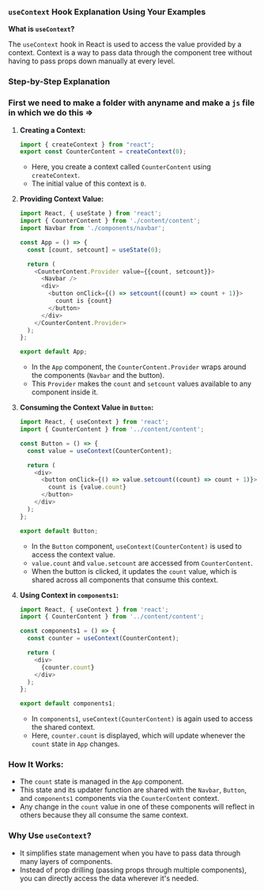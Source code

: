### `useContext` Hook Explanation Using Your Examples

**What is `useContext`?**

The `useContext` hook in React is used to access the value provided by a context. Context is a way to pass data through the component tree without having to pass props down manually at every level.

### Step-by-Step Explanation
### First we need to make a folder with anyname and make a `js` file in which we do this =>
1. **Creating a Context:**
   ```javascript
   import { createContext } from "react";
   export const CounterContent = createContext(0);
   ```

   - Here, you create a context called `CounterContent` using `createContext`.
   - The initial value of this context is `0`.

2. **Providing Context Value:**
   ```javascript
   import React, { useState } from 'react';
   import { CounterContent } from './content/content';
   import Navbar from './components/navbar';

   const App = () => {
     const [count, setcount] = useState(0);

     return (
       <CounterContent.Provider value={{count, setcount}}>
         <Navbar />
         <div>
           <button onClick={() => setcount((count) => count + 1)}>
             count is {count}
           </button>
         </div>
       </CounterContent.Provider>
     );
   };

   export default App;
   ```

   - In the `App` component, the `CounterContent.Provider` wraps around the components (`Navbar` and the button).
   - This `Provider` makes the `count` and `setcount` values available to any component inside it.

3. **Consuming the Context Value in `Button`:**
   ```javascript
   import React, { useContext } from 'react';
   import { CounterContent } from '../content/content';

   const Button = () => {
     const value = useContext(CounterContent);

     return (
       <div>
         <button onClick={() => value.setcount((count) => count + 1)}>
           count is {value.count}
         </button>
       </div>
     );
   };

   export default Button;
   ```

   - In the `Button` component, `useContext(CounterContent)` is used to access the context value.
   - `value.count` and `value.setcount` are accessed from `CounterContent`.
   - When the button is clicked, it updates the `count` value, which is shared across all components that consume this context.

4. **Using Context in `components1`:**
   ```javascript
   import React, { useContext } from 'react';
   import { CounterContent } from '../content/content';

   const components1 = () => {
     const counter = useContext(CounterContent);

     return (
       <div>
         {counter.count}
       </div>
     );
   };

   export default components1;
   ```

   - In `components1`, `useContext(CounterContent)` is again used to access the shared context.
   - Here, `counter.count` is displayed, which will update whenever the `count` state in `App` changes.

### How It Works:
- The `count` state is managed in the `App` component.
- This state and its updater function are shared with the `Navbar`, `Button`, and `components1` components via the `CounterContent` context.
- Any change in the `count` value in one of these components will reflect in others because they all consume the same context.

### Why Use `useContext`?
- It simplifies state management when you have to pass data through many layers of components.
- Instead of prop drilling (passing props through multiple components), you can directly access the data wherever it's needed.
